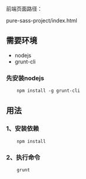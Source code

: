 前端页面路径：

pure-sass-project/index.html


## 需要环境   
- nodejs
- grunt-cli

### 先安装nodejs

```
	npm install -g grunt-cli
```

## 用法

### 1、安装依赖

```
	npm install
```

### 2、执行命令

```
	grunt
```